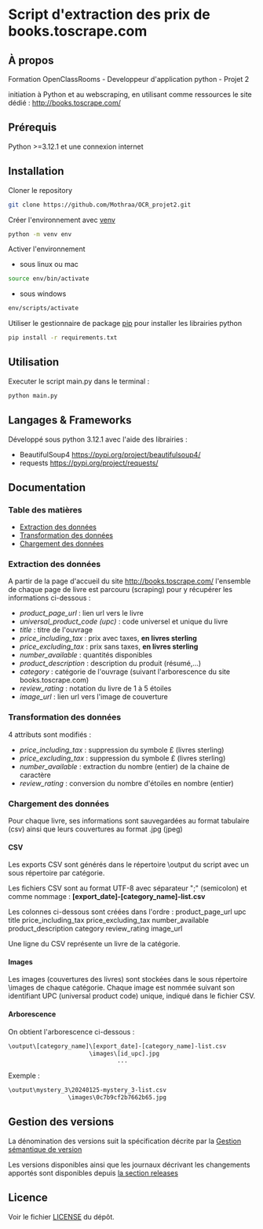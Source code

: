 # Script d'extraction des prix de books.toscrape.com

## À propos

Formation OpenClassRooms - Developpeur d'application python - Projet 2

initiation à Python et au webscraping, en utilisant comme ressources le site dédié : http://books.toscrape.com/


## Prérequis

Python >=3.12.1 et une connexion internet

## Installation

Cloner le repository
```bash
git clone https://github.com/Mothraa/OCR_projet2.git
```
Créer l'environnement avec [venv](https://docs.python.org/fr/3/library/venv.html)
```bash
python -m venv env
```
Activer l'environnement

- sous linux ou mac
```bash
source env/bin/activate
```
- sous windows
```bash
env/scripts/activate
```
Utiliser le gestionnaire de package [pip](https://docs.python.org/fr/dev/installing/index.html) pour installer les librairies python
```bash
pip install -r requirements.txt
```

## Utilisation

Executer le script main.py
dans le terminal :
```bash
python main.py
```

## Langages & Frameworks

Développé sous python 3.12.1
avec l'aide des librairies :
- BeautifulSoup4 https://pypi.org/project/beautifulsoup4/
- requests https://pypi.org/project/requests/

## Documentation

### Table des matières

  - [Extraction des données](#extract)
  - [Transformation des données](#transform)
  - [Chargement des données](#load)

### Extraction des données

A partir de la page d'accueil du site http://books.toscrape.com/ l'ensemble de chaque page de livre est parcouru (scraping) pour y récupérer les informations ci-dessous :

* *product_page_url* : lien url vers le livre
* *universal_product_code (upc)* : code universel et unique du livre
* *title* : titre de l'ouvrage
* *price_including_tax* : prix avec taxes, **en livres sterling**
* *price_excluding_tax* : prix sans taxes, **en livres sterling**
* *number_available* : quantités disponibles
* *product_description* : description du produit (résumé,...)
* *category* : catégorie de l'ouvrage (suivant l'arborescence du site books.toscrape.com)
* *review_rating* : notation du livre de 1 à 5 étoiles
* *image_url* : lien url vers l'image de couverture

### Transformation des données

4 attributs sont modifiés :
* *price_including_tax* : suppression du symbole £ (livres sterling)
* *price_excluding_tax* : suppression du symbole £ (livres sterling)
* *number_available* : extraction du nombre (entier) de la chaine de caractère
* *review_rating* : conversion du nombre d'étoiles en nombre (entier)

### Chargement des données

Pour chaque livre, ses informations sont sauvegardées au format tabulaire (csv) ainsi que leurs couvertures au format .jpg (jpeg)

#### CSV

Les exports CSV sont générés dans le répertoire \output du script avec un sous répertoire par catégorie.

Les fichiers CSV sont au format UTF-8 avec séparateur ";" (semicolon) et comme nommage : **[export_date]-[category_name]-list.csv**

Les colonnes ci-dessous sont créées dans l'ordre :
    product_page_url
    upc
    title
    price_including_tax
    price_excluding_tax
    number_available
    product_description
    category
    review_rating
    image_url

Une ligne du CSV représente un livre de la catégorie.

#### Images

Les images (couvertures des livres) sont stockées dans le sous répertoire \images de chaque catégorie.
Chaque image est nommée suivant son identifiant UPC (universal product code) unique, indiqué dans le fichier CSV.

#### Arborescence

On obtient l'arborescence ci-dessous :
```bash
\output\[category_name]\[export_date]-[category_name]-list.csv
                       \images\[id_upc].jpg
                               ...
```
Exemple :
```bash
\output\mystery_3\20240125-mystery_3-list.csv
                 \images\0c7b9cf2b7662b65.jpg
```

## Gestion des versions

La dénomination des versions suit la spécification décrite par la [Gestion sémantique de version](https://semver.org/lang/fr/)

Les versions disponibles ainsi que les journaux décrivant les changements apportés sont disponibles depuis [la section releases](https://github.com/Mothraa/OCR_projet2/releases)

## Licence

Voir le fichier [LICENSE](./LICENSE.md) du dépôt.
